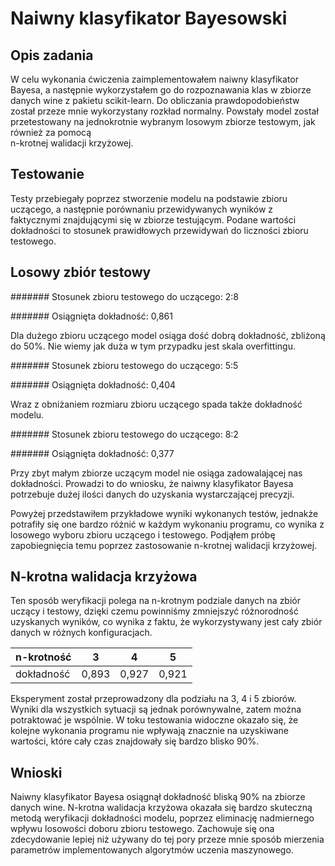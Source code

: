 # Naiwny klasyfikator Bayesowski
## Opis zadania
W celu wykonania ćwiczenia zaimplementowałem naiwny klasyfikator Bayesa,
a następnie wykorzystałem go do rozpoznawania klas w zbiorze danych wine
z pakietu scikit-learn. Do obliczania prawdopodobieństw został przeze
mnie wykorzystany rozkład normalny. Powstały model został przetestowany
na jednokrotnie wybranym losowym zbiorze testowym, jak również za
pomocą\
n-krotnej walidacji krzyżowej.

## Testowanie
Testy przebiegały poprzez stworzenie modelu na podstawie zbioru
uczącego, a następnie porównaniu przewidywanych wyników z faktycznymi
znajdującymi się w zbiorze testującym. Podane wartości dokładności to
stosunek prawidłowych przewidywań do liczności zbioru testowego.

Losowy zbiór testowy
--------------------

####### Stosunek zbioru testowego do uczącego: 2:8

####### Osiągnięta dokładność: 0,861

Dla dużego zbioru uczącego model osiąga dość dobrą dokładność, zbliżoną
do 50%. Nie wiemy jak duża w tym przypadku jest skala overfittingu.

####### Stosunek zbioru testowego do uczącego: 5:5

####### Osiągnięta dokładność: 0,404

Wraz z obniżaniem rozmiaru zbioru uczącego spada także dokładność
modelu.

####### Stosunek zbioru testowego do uczącego: 8:2

####### Osiągnięta dokładność: 0,377

Przy zbyt małym zbiorze uczącym model nie osiąga zadowalającej nas
dokładności. Prowadzi to do wniosku, że naiwny klasyfikator Bayesa
potrzebuje dużej ilości danych do uzyskania wystarczającej precyzji.

Powyżej przedstawiłem przykładowe wyniki wykonanych testów, jednakże
potrafiły się one bardzo różnić w każdym wykonaniu programu, co wynika z
losowego wyboru zbioru uczącego i testowego. Podjąłem próbę
zapobiegnięcia temu poprzez zastosowanie n-krotnej walidacji krzyżowej.

N-krotna walidacja krzyżowa
---------------------------

Ten sposób weryfikacji polega na n-krotnym podziale danych na zbiór
uczący i testowy, dzięki czemu powinniśmy zmniejszyć różnorodność
uzyskanych wyników, co wynika z faktu, że wykorzystywany jest cały zbiór
danych w różnych konfiguracjach.

| n-krotność    | 3     | 4     | 5     |
| ------------- | ----- | ----- | ----- |
| dokładność    | 0,893 | 0,927 | 0,921 |

Eksperyment został przeprowadzony dla podziału na 3, 4 i 5 zbiorów.
Wyniki dla wszystkich sytuacji
są jednak porównywalne, zatem można potraktować je wspólnie. W toku
testowania widoczne okazało się, że kolejne wykonania programu nie
wpływają znacznie na uzyskiwane wartości, które cały czas znajdowały się
bardzo blisko 90%.

## Wnioski
Naiwny klasyfikator Bayesa osiągnął dokładność bliską 90% na zbiorze
danych wine.
N-krotna walidacja krzyżowa okazała się bardzo skuteczną metodą
weryfikacji dokładności modelu, poprzez eliminację nadmiernego wpływu
losowości doboru zbioru testowego. Zachowuje się ona zdecydowanie lepiej
niż używany do tej pory przeze mnie sposób mierzenia parametrów
implementowanych algorytmów uczenia maszynowego.
